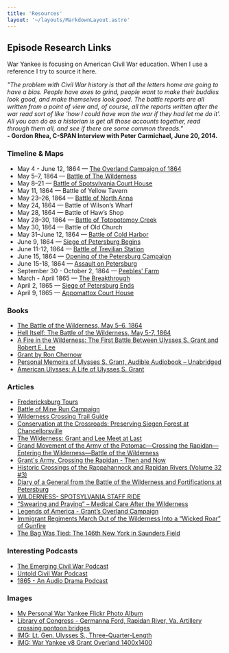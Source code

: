 ```yaml
---
title: 'Resources'
layout: '~/layouts/MarkdownLayout.astro'
---
```


## Episode Research Links

War Yankee is focusing on American Civil War education. When I use a reference I try to source it here.

_"The problem with Civil War history is that all the letters home are going to have a bias. People have axes to grind, people want to make their buddies look good, and make themselves look good. The battle reports are all written from a point of view and, of course, all the reports written after the war read sort of like 'how I could have won the war if they had let me do it'. All you can do as a historian is get all those accounts together, read through them all, and see if there are some common threads."_<br />
**- Gordon Rhea, C-SPAN Interview with Peter Carmichael, June 20, 2014.**

### Timeline & Maps

- May 4 - June 12, 1864 — [The Overland Campaign of 1864](https://www.battlefields.org/learn/articles/overland-campaign-1864)
- May 5–7, 1864 — [Battle of The Wilderness](https://www.battlefields.org/search?algolia_search_index%5Bquery%5D=Battle%20of%20the%20Wilderness)
- May 8–21 — [Battle of Spotsylvania Court House](https://www.battlefields.org/search?algolia_search_index%5Bquery%5D=Battle%20of%20Spotsylvania%20Court%20House)
- May 11, 1864 — Battle of Yellow Tavern
- May 23–26, 1864 — [Battle of North Anna](https://www.battlefields.org/search?algolia_search_index%5Bquery%5D=Battle%20of%20North%20Anna)
- May 24, 1864 — Battle of Wilson’s Wharf
- May 28, 1864 — Battle of Haw’s Shop
- May 28–30, 1864 — [Battle of Totopotomoy Creek](https://www.battlefields.org/search?algolia_search_index%5Bquery%5D=Battle%20of%20Totopotomoy%20Creek)
- May 30, 1864 — Battle of Old Church
- May 31–June 12, 1864 — [Battle of Cold Harbor](https://www.battlefields.org/search?algolia_search_index%5Bquery%5D=Battle%20of%20Cold%20Harbor)
- June 9, 1864 — [Siege of Petersburg Begins](https://www.battlefields.org/search?algolia_search_index%5Bquery%5D=Siege%20of%20Petersburg)
- June 11-12, 1864 — [Battle of Trevilian Station](https://www.battlefields.org/search?algolia_search_index%5Bquery%5D=Battle%20of%20Trevilian%20Station)
- June 15, 1864 — [Opening of the Petersburg Campaign](https://www.battlefields.org/learn/articles/opening-petersburg-campaign)
- June 15-18, 1864 — [Assault on Petersburg](https://www.battlefields.org/learn/civil-war/battles/petersburg)
- September 30 - October 2, 1864 — [Peebles' Farm](https://www.battlefields.org/learn/maps/petersburg-peebles-farm-breakthrough)
- March - April 1865 — [The Breakthrough](https://www.battlefields.org/learn/maps/petersburg-peebles-farm-breakthrough)
- April 2, 1865 — [Siege of Petersburg Ends](https://www.battlefields.org/search?algolia_search_index%5Bquery%5D=Siege%20of%20Petersburg)
- April 9, 1865 — [Appomattox Court House](https://www.battlefields.org/learn/civil-war/battles/appomattox-court-house)

### Books

- [The Battle of the Wilderness, May 5–6, 1864](https://amzn.to/3BucE3d)
- [Hell Itself: The Battle of the Wilderness, May 5-7, 1864](https://amzn.to/3L6pI2a)
- [A Fire in the Wilderness: The First Battle Between Ulysses S. Grant and Robert E. Lee](https://amzn.to/3ROpT48)
- [Grant by Ron Chernow](https://amzn.to/3QrE5PD)
- [Personal Memoirs of Ulysses S. Grant, Audible Audiobook – Unabridged](https://amzn.to/3DeiBm3)
- [American Ulysses: A Life of Ulysses S. Grant](https://amzn.to/3L0jdhe)

### Articles

- [Fredericksburg Tours](https://battlefieldtoursofvirginia.com/)
- [Battle of Mine Run Campaign](http://www.thomaslegion.net/thebattleofminerun.html)
- [Wilderness Crossing Trail Guide](http://www.fowb.org/index.php/battlefield/wilderness-crossing-trail-guide/)
- [Conservation at the Crossroads: Preserving Siegen Forest at Chancellorsville](https://www.nps.gov/articles/000/preserving-siegen-forest-at-chancellorsville.htm)
- [The Wilderness: Grant and Lee Meet at Last](https://www.historynet.com/wilderness-grant-lee-meet-last.htm)
- [Grand Movement of the Army of the Potomac—Crossing the Rapidan—Entering the Wilderness—Battle of the Wilderness](https://www.bartleby.com/1011/50.html)
- [Grant's Army, Crossing the Rapidan - Then and Now](https://spotsylvaniacw.blogspot.com/2014/03/grants-army-crossing-rapidan-then-and.html)
- [Historic Crossings of the Rappahannock and Rapidan Rivers (Volume 32 #3)](https://blueandgraymagazine.com/2016/07/07/historic-crossings-of-the-rappahannock-and-rapidan-rivers/)
- [Diary of a General from the Battle of the Wilderness and Fortifications at Petersburg](https://www.raabcollection.com/james-lyman-van-buren-autograph/general-jl-van-burens-battle-journal-person-effects)
- [WILDERNESS- SPOTSYLVANIA STAFF RIDE](https://history.army.mil/staffrides/_docs/staffride_wilderness.pdf)
- [“Swearing and Praying” – Medical Care After the Wilderness](https://www.civilwarmed.org/wilderness/)
- [Legends of America - Grant’s Overland Campaign](https://www.legendsofamerica.com/grants-overland-campaign/)
- [Immigrant Regiments March Out of the Wilderness Into a “Wicked Roar” of Gunfire](https://longislandwins.com/columns/immigrants-civil-war/immigrant-regiments-march-out-of-the-wilderness-into-a-wicked-roar-of-gunfire/)
- [The Bag Was Tied: The 146th New York in Saunders Field](https://emergingcivilwar.com/2015/07/10/the-bag-was-tied-the-146th-new-york-in-saunders-field/)

### Interesting Podcasts

- [The Emerging Civil War Podcast](https://emergingcivilwar.com/the-emerging-civil-war-podcast/)
- [Untold Civil War Podcast](https://untoldcivilwar.squarespace.com/)
- [1865 - An Audio Drama Podcast](https://wondery.com/shows/1865/)

### Images

- [My Personal War Yankee Flickr Photo Album](https://flic.kr/s/aHsmMt4MCC)
- [Library of Congress - Germanna Ford, Rapidan River, Va. Artillery crossing pontoon bridges](https://www.loc.gov/item/2018666568/)
- [IMG: Lt. Gen. Ulysses S., Three-Quarter-Length](https://commons.wikimedia.org/wiki/File:Grant,_Lt._Gen._Ulysses_S.,_three-quarter-length,_standing_-_NARA_-_558720.jpg)
- [IMG: War Yankee v8 Grant Overland 1400x1400](https://waryankee.com/assets/war-yankee-v8-grant-overland-1400x1400.jpg)
